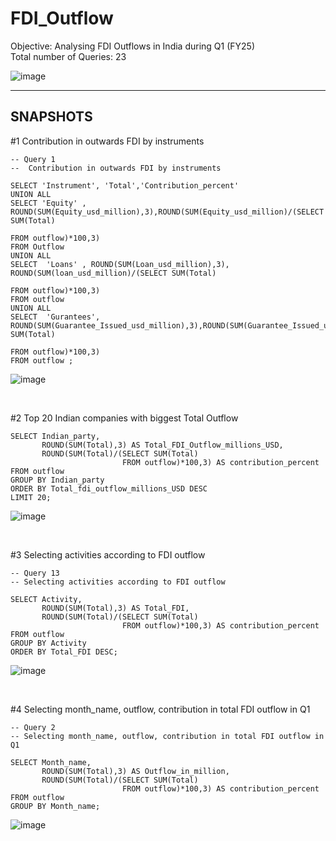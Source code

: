 # FDI_Outflow
Objective: Analysing FDI Outflows in India during Q1 (FY25)  
Total number of Queries: 23

![image](https://github.com/user-attachments/assets/b11d4796-7657-46d0-99e4-6da7b7e64bc0)

---
## SNAPSHOTS  

#1 Contribution in outwards FDI by instruments <BR>

```
-- Query 1
--  Contribution in outwards FDI by instruments

SELECT 'Instrument', 'Total','Contribution_percent'
UNION ALL
SELECT 'Equity' , ROUND(SUM(Equity_usd_million),3),ROUND(SUM(Equity_usd_million)/(SELECT SUM(Total)
                                                                                  FROM outflow)*100,3) 
FROM Outflow
UNION ALL
SELECT	'Loans' , ROUND(SUM(Loan_usd_million),3), ROUND(SUM(loan_usd_million)/(SELECT SUM(Total)
                                                                               FROM outflow)*100,3)  
FROM outflow 
UNION ALL
SELECT  'Gurantees', ROUND(SUM(Guarantee_Issued_usd_million),3),ROUND(SUM(Guarantee_Issued_usd_million)/(SELECT SUM(Total)
                                                                                                         FROM outflow)*100,3)  
FROM outflow ;
```
![image](https://github.com/user-attachments/assets/aa9f4505-1346-46b9-ad04-314fbf29f95e)


<BR>

#2 Top 20 Indian companies with biggest Total Outflow<BR>

```
SELECT Indian_party,
       ROUND(SUM(Total),3) AS Total_FDI_Outflow_millions_USD,
       ROUND(SUM(Total)/(SELECT SUM(Total) 
                         FROM outflow)*100,3) AS contribution_percent
FROM outflow
GROUP BY Indian_party
ORDER BY Total_fdi_outflow_millions_USD DESC
LIMIT 20;

```
![image](https://github.com/user-attachments/assets/87d02de4-04eb-4292-918d-ccec5a71e98d)

<BR>

#3 Selecting activities according to FDI outflow  <BR>

```
-- Query 13
-- Selecting activities according to FDI outflow

SELECT Activity,
       ROUND(SUM(Total),3) AS Total_FDI,
       ROUND(SUM(Total)/(SELECT SUM(Total) 
                         FROM outflow)*100,3) AS contribution_percent
FROM outflow
GROUP BY Activity
ORDER BY Total_FDI DESC;

```
![image](https://github.com/user-attachments/assets/2955a5aa-05e4-444a-95b8-41ba741ce08b)

<BR>

#4 Selecting month_name, outflow, contribution in total FDI outflow in Q1  <BR>

```
-- Query 2
-- Selecting month_name, outflow, contribution in total FDI outflow in Q1

SELECT Month_name,
       ROUND(SUM(Total),3) AS Outflow_in_million,
       ROUND(SUM(Total)/(SELECT SUM(Total) 
                         FROM outflow)*100,3) AS contribution_percent
FROM outflow
GROUP BY Month_name;

```
![image](https://github.com/user-attachments/assets/fd194e2b-0d56-4bdb-89f2-018d0c977d82)

<BR>

